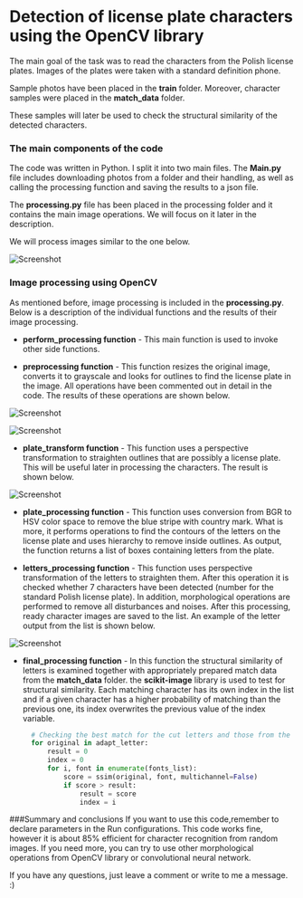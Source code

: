 # Detection of license plate characters using the OpenCV library 

The main goal of the task was to read the characters from the Polish license plates.
Images of the plates were taken with a standard definition phone. 

Sample photos have been placed in the **train** folder.
Moreover, character samples were placed in the **match_data** folder. 

These samples will later be used to check the structural similarity of the detected characters.


### The main components of the code

The code was written in Python. I split it into two main files. The **Main.py** file includes downloading photos from a folder and their handling, as well as calling the processing function and saving the results to a json file.

The **processing.py** file has been placed in the processing folder and it contains the main image operations. We will focus on it later in the description.

We will process images similar to the one below.

![Screenshot](https://github.com/KRoszyk/License_plates_OpenCV_project/blob/main/openCV__smaller_images/original.PNG)
### Image processing using OpenCV

As mentioned before, image processing is included in the **processing.py**. 
Below is a description of the individual functions and the results of their image processing.

- **perform_processing function** - This main function is used to invoke other side functions.

- **preprocessing function** - This function resizes the original image, converts it to grayscale and looks for outlines to find the license plate in the image. 
All operations have been commented out in detail in the code. The results of these operations are shown below.

![Screenshot](https://github.com/KRoszyk/License_plates_OpenCV_project/blob/main/openCV__smaller_images/resized_image.PNG)

![Screenshot](https://github.com/KRoszyk/License_plates_OpenCV_project/blob/main/openCV__smaller_images/outlines.PNG)

- **plate_transform function** - This function uses a perspective transformation to straighten outlines that are possibly a license plate. 
This will be useful later in processing the characters. The result is shown below.

![Screenshot](https://github.com/KRoszyk/License_plates_OpenCV_project/blob/main/openCV__smaller_images/trans_plate.PNG)

- **plate_processing function** - This function uses conversion from BGR to HSV color space to remove the blue stripe with country mark. What is more, it performs operations to find the contours of the letters on the license plate and uses hierarchy to remove inside outlines. As output, the function returns a list of boxes containing letters from the plate.

- **letters_processing function** - This function uses perspective transformation of the letters to straighten them.  After this operation it is checked whether 7 characters have been detected (number for the standard Polish license plate). In addition, morphological operations are performed to remove all disturbances and noises. After this processing, ready character images are saved to the list. An example of the letter output from the list is shown below. 

![Screenshot](https://github.com/KRoszyk/License_plates_OpenCV_project/blob/main/openCV__smaller_images/letter.PNG)

- **final_processing function** - In this function the structural similarity of letters is examined together with appropriately prepared match data from the **match_data** folder. the **scikit-image** library is used to test for structural similarity. Each matching character has its own index in the list and if a given character has a higher probability of matching than the previous one, its index overwrites the previous value of the index variable.

  ```python
    # Checking the best match for the cut letters and those from the reference list using the scikit-image library
    for original in adapt_letter:
        result = 0
        index = 0
        for i, font in enumerate(fonts_list):
            score = ssim(original, font, multichannel=False)
            if score > result:
                result = score
                index = i
    ```

###Summary and conclusions
If you want to use this code,remember to declare parameters in the Run configurations.
This code works fine, however it is about 85% efficient for character recognition from random images. If you need more, you can try to use other morphological operations from OpenCV library or convolutional neural network. 

If you have any questions, just leave a comment or write to me a message. :)
